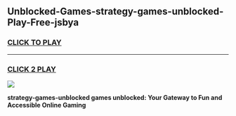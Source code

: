 
## Unblocked-Games-strategy-games-unblocked-Play-Free-jsbya
<h3>
<a href="https://premium76.site?title=strategy-games-unblocked&ref=20A">CLICK TO PLAY</a></h3>
<hr>

<h3>
<a href="https://premium76.site?title=strategy-games-unblocked&ref=20A">CLICK 2 PLAY</a>
  
</h3>

<a href="https://premium76.site?title=strategy-games-unblocked&ref=20A"><img src="https://clearcache.store/games.png"></a>


**strategy-games-unblocked games unblocked: Your Gateway to Fun and Accessible Online Gaming**
